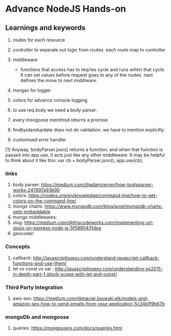 # Advance NodeJS Hands-on

## Learnings and keywords
1. routes for each resource
2. controller to seperate out logic from routes. each route map to controller
3. middleware
    * functions that access has to req/res cycle and runs wihtin that cycle. It can set values before request goes to any of the routes. next defines the move to next middlware.
  
4. morgan for logger
5. colors for advance console logging
6. to use req.body we need a body parser.
7. every mongoose memthod returns a promise
8. findbyidandupdate does not do validation. we have to mention explicitly
9. customised error handler

[1] Anyway, bodyParser.json() returns a function, and when that function is passed into app.use, it acts just like any other middleware. It may be helpful to think about it like this:
var cb = bodyParser.json();
app.use(cb);




### links
1. body parser: https://medium.com/@adamzerner/how-bodyparser-works-247897a93b90
2. colors: https://nodejs.org/en/knowledge/command-line/how-to-get-colors-on-the-command-line/
3. mongo charts: https://www.mongodb.com/blog/post/mongodb-charts-gets-embeddable
4. mongo middlewares:
5. slug: https://medium.com/@thiscodeworks.com/implementing-url-slugs-on-express-node-js-5f5890431dea
6. geocoder: 


### Concepts
1. callback: http://javascriptissexy.com/understand-javascript-callback-functions-and-use-them/
2. let vs const vs var : http://javascriptissexy.com/understanding-es2015-in-depth-part-1-block-scope-with-let-and-const/


### Third Party Integration
1. aws-ses: https://medium.com/@maciej.lisowski.elk/nodejs-and-amazon-ses-how-to-send-emails-from-your-application-5c24b1f9b67b



### mongoDb and mongoose
1. queries: https://mongoosejs.com/docs/queries.html